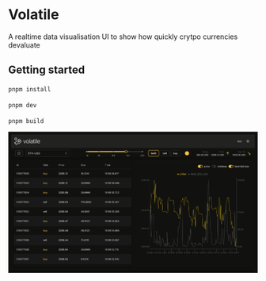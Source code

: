 # Volatile

A realtime data visualisation UI to show how quickly crytpo currencies devaluate

## Getting started

```shell
pnpm install

pnpm dev

pnpm build
```

![Alt text](/public/screenshot.png?raw=true "Screenshot dark")
